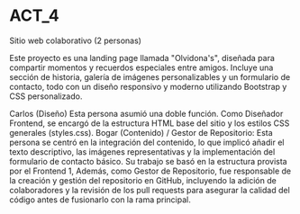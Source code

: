 # ACT_4
Sitio web colaborativo (2 personas)

Este proyecto es una landing page llamada "Olvidona's", diseñada para compartir momentos y recuerdos especiales entre amigos.
Incluye una sección de historia, galería de imágenes personalizables y un formulario de contacto, todo con un diseño responsivo y moderno utilizando Bootstrap y CSS personalizado.

Carlos (Diseño) Esta persona asumió una doble función. Como Diseñador Frontend, se encargó de la estructura HTML base del sitio y los estilos CSS generales (styles.css). 
Bogar (Contenido) / Gestor de Repositorio: Esta persona se centró en la integración del contenido, lo que implicó añadir el texto descriptivo, las imágenes representativas y la implementación del formulario de contacto básico. Su trabajo se basó en la estructura provista por el Frontend 1, Además, como Gestor de Repositorio, fue responsable de la creación y gestión del repositorio en GitHub, incluyendo la adición de colaboradores y la revisión de los pull requests para asegurar la calidad del código antes de fusionarlo con la rama principal.


